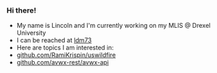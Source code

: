 ### Hi there!
- My name is Lincoln and I'm currently working on my MLIS @ Drexel University
- I can be reached at  <a href="mailto:ldm73@drexel.edu">ldm73</a>
- Here are topics I am interested in: 
- <a href="https://github.com/RamiKrispin/uswildfire">github.com/RamiKrispin/uswildfire</a>
- <a href="https://github.com/avwx-rest/avwx-api">github.com/avwx-rest/avwx-api</a>
<!--
**lincolnmazzei/lincolnmazzei** is a ✨ _special_ ✨ repository because its `README.md` (this file) appears on your GitHub profile.

Here are some ideas to get you started:

- 🔭 I’m currently working on an MLIS @ Drexel
- 📫 How to reach me: ldm73@drexel.edu
- 😄 Pronouns: He/Him
- 
-->
